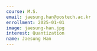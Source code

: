 ```yaml
---
course: M.S.
email: jaesung.han@postech.ac.kr
enrollment: 2025-01-01
image: jaesung-han.jpg
interest: Quantization
name: Jaesung Han
---
```

